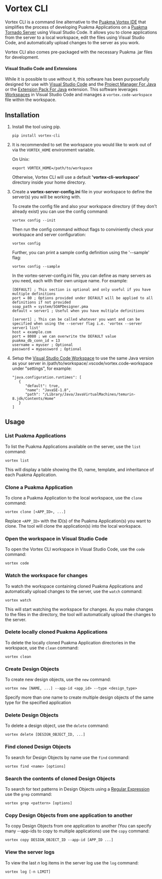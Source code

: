 # Vortex CLI

Vortex CLI is a command line alternative to the [Puakma Vortex IDE](https://github.com/brendonupson/PuakmaVortex) that simplifies the process of developing Puakma Applications on a [Puakma Tornado Server](https://github.com/brendonupson/Puakma) using Visual Studio Code. It allows you to clone applications from the server to a local workspace, edit the files using Visual Studio Code, and automatically upload changes to the server as you work.

Vortex CLI also comes pre-packaged with the necessary Puakma .jar files for development.

#### Visual Studio Code and Extensions

While it is possible to use without it, this software has been purposefully designed for use with [Visual Studio Code](https://github.com/microsoft/vscode) and the [Project Manager For Java](https://marketplace.visualstudio.com/items?itemName=vscjava.vscode-java-dependency) or the [Extension Pack For Java](https://marketplace.visualstudio.com/items?itemName=vscjava.vscode-java-pack) extension. This software leverages [Workspaces](https://code.visualstudio.com/docs/editor/workspaces) in Visual Studio Code and manages a `vortex.code-workspace` file within the workspace.

## Installation

1. Install the tool using pip.

   ```
   pip install vortex-cli
   ```

2. It is recommended to set the workspace you would like to work out of via the `VORTEX_HOME` environment variable.

   On Unix:

   ```
   export VORTEX_HOME=/path/to/workspace
   ```

   Otherwise, Vortex CLI will use a default **'vortex-cli-workspace'** directory inside your home directory.

3. Create a **vortex-server-config.ini** file in your workspace to define the server(s) you will be working with.

   To create the config file and also your workspace directory (if they don't already exist) you can use the config command:

   ```
   vortex config --init
   ```

   Then run the config command without flags to conviniently check your workspace and server configuration:

   ```
   vortex config
   ```

   Further, you can print a sample config definition using the '--sample' flag:

   ```
   vortex config --sample
   ```

   In the vortex-server-config.ini file, you can define as many servers as you need, each with their own unique name. For example:

   ```
   [DEFAULT] ; This section is optional and only useful if you have multiple definitions
   port = 80 ; Options provided under DEFAULT will be applied to all definitions if not provided
   soap_path = system/SOAPDesigner.pma
   default = server1 ; Useful when you have multiple definitions

   [server1] ; This can be called whatever you want and can be specified when using the --server flag i.e. 'vortex --server server1 list'
   host = example.com
   port = 8080 ; we can overwrite the DEFAULT value
   puakma_db_conn_id = 13
   username = myuser ; Optional
   password = mypassword ; Optional
   ```

4. Setup the [Visual Studio Code Workspace](https://code.visualstudio.com/docs/editor/workspaces) to use the same Java version as your server in /path/to/workspace/.vscode/vortex.code-workspace under "settings", for example:
   ```
   "java.configuration.runtimes": [
      {
         "default": true,
         "name": "JavaSE-1.8",
         "path": "/Library/Java/JavaVirtualMachines/temurin-8.jdk/Contents/Home"
      }
   ]
   ```

## Usage

### List Puakma Applications

To list the Puakma Applications available on the server, use the `list` command:

```
vortex list
```

This will display a table showing the ID, name, template, and inheritance of each Puakma Application.

### Clone a Puakma Application

To clone a Puakma Application to the local workspace, use the `clone` command:

```
vortex clone [<APP_ID>, ...]
```

Replace `<APP_ID>` with the ID(s) of the Puakma Application(s) you want to clone. The tool will clone the application(s) into the local workspace.

### Open the workspace in Visual Studio Code

To open the Vortex CLI workspace in Visual Studio Code, use the `code` command:

```
vortex code
```

### Watch the workspace for changes

To watch the workspace containing cloned Puakma Applications and automatically upload changes to the server, use the `watch` command:

```
vortex watch
```

This will start watching the workspace for changes. As you make changes to the files in the directory, the tool will automatically upload the changes to the server.

### Delete locally cloned Puakma Applications

To delete the locally cloned Puakma Application directories in the workspace, use the `clean` command:

```
vortex clean
```

### Create Design Objects

To create new design objects, use the `new` command:

```
vortex new [NAME, ...] --app-id <app_id> --type <design_type>
```

Specify more than one name to create multiple design objects of the same type for the specified application

### Delete Design Objects

To delete a design object, use the `delete` command:

```
vortex delete [DESIGN_OBJECT_ID, ...]
```

### Find cloned Design Objects

To search for Design Objects by name use the `find` command:

```
vortex find <name> [options]
```

### Search the contents of cloned Design Objects

To search for text patterns in Design Objects using a [Regular Expression](https://learn.microsoft.com/en-us/dotnet/standard/base-types/regular-expression-language-quick-reference) use the `grep` command:

```
vortex grep <pattern> [options]
```

### Copy Design Objects from one application to another

To copy Design Objects from one application to another (You can specify many --app-ids to copy to multiple applications) use the `copy` command:

```
vortex copy DESIGN_OBJECT_ID --app-id [APP_ID ...]
```

### View the server logs

To view the last _n_ log items in the server log use the `log` command:

```
vortex log [-n LIMIT]
```
